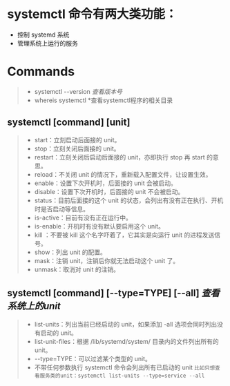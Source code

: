 # systemctl 命令有两大类功能：  
  * 控制 systemd 系统  
  * 管理系统上运行的服务
# Commands
  >* systemctl --version    *查看版本号*
  >* whereis systemctl    *查看systemctl程序的相关目录
## systemctl [command] [unit]
  >* start：立刻启动后面接的 unit。
  >* stop：立刻关闭后面接的 unit。
  >* restart：立刻关闭后启动后面接的 unit，亦即执行 stop 再 start 的意思。
  >* reload：不关闭 unit 的情况下，重新载入配置文件，让设置生效。
  >* enable：设置下次开机时，后面接的 unit 会被启动。
  >* disable：设置下次开机时，后面接的 unit 不会被启动。
  >* status：目前后面接的这个 unit 的状态，会列出有没有正在执行、开机时是否启动等信息。
  >* is-active：目前有没有正在运行中。
  >* is-enable：开机时有没有默认要启用这个 unit。
  >* kill ：不要被 kill 这个名字吓着了，它其实是向运行 unit 的进程发送信号。
  >* show：列出 unit 的配置。
  >* mask：注销 unit，注销后你就无法启动这个 unit 了。
  >* unmask：取消对 unit 的注销。
## systemctl [command] [--type=TYPE] [--all]    *查看系统上的unit*  
  >* list-units：列出当前已经启动的 unit，如果添加 -all 选项会同时列出没有启动的 unit。
  >* list-unit-files：根据 /lib/systemd/system/ 目录内的文件列出所有的 unit。
  >* --type=TYPE：可以过滤某个类型的 unit。
  >* 不带任何参数执行 systemctl 命令会列出所有已启动的 unit
  ` 比如只想查看服务类的unit：systemctl list-units --type=service --all `
